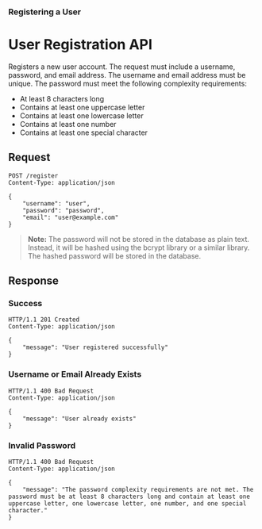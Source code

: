### Registering a User
# User Registration API

Registers a new user account. The request must include a username, password, and email address. The username and email address must be unique. The password must meet the following complexity requirements:
- At least 8 characters long
- Contains at least one uppercase letter
- Contains at least one lowercase letter
- Contains at least one number
- Contains at least one special character

## Request

```http
POST /register
Content-Type: application/json

{
    "username": "user",
    "password": "password",
    "email": "user@example.com"
}
```

> **Note:** The password will not be stored in the database as plain text. Instead, it will be hashed using the bcrypt library or a similar library. The hashed password will be stored in the database.

## Response

### Success

```http
HTTP/1.1 201 Created
Content-Type: application/json

{
    "message": "User registered successfully"
}
```

### Username or Email Already Exists

```http
HTTP/1.1 400 Bad Request
Content-Type: application/json

{
    "message": "User already exists"
}
```

### Invalid Password

```http
HTTP/1.1 400 Bad Request
Content-Type: application/json

{
    "message": "The password complexity requirements are not met. The password must be at least 8 characters long and contain at least one uppercase letter, one lowercase letter, one number, and one special character."
}
```